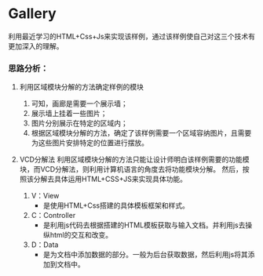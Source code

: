 # Gallery
利用最近学习的HTML+Css+Js来实现该样例，通过该样例使自己对这三个技术有更加深入的理解。

### 思路分析：

1. 利用区域模块分解的方法确定样例的模块
   1. 可知，画廊是需要一个展示墙；
   2. 展示墙上挂着一些图片；
   3. 图片分别展示在特定的区域内；
   4. 根据区域模块分解的方法，确定了该样例需要一个区域容纳图片，且需要为这些图片安排特定的位置进行摆放。

2. VCD分解法
利用区域模块分解的方法只能让设计师明白该样例需要的功能模块，而VCD分解法，则利用计算机语言的角度去将功能模块分解。
然后，按照该分解去具体运用HTML+CSS+JS来实现具体功能。
   1. V：View 
      - 是使用HTML+Css搭建的具体模板框架和样式。 
   2. C：Controller
      -  是利用js代码去根据搭建的HTML模板获取与输入文档。并利用js去操纵html的交互和改变。
   3. D：Data
      - 是为文档中添加数据的部分。一般为后台获取数据，然后利用js将其添加到文档中。